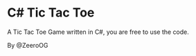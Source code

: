C# Tic Tac Toe
==============

A Tic Tac Toe Game written in C#, you are free to use the code.

By @ZeeroOG